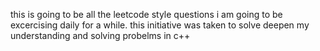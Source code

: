 this is going to be all the leetcode style questions i am going to be excercising daily for a while. this initiative was taken to solve deepen my understanding and solving probelms in c++

